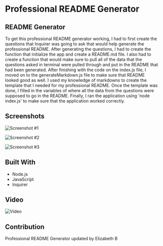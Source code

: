 # Professional README Generator

## README Generator
To get this professional README generator working, I had to first create the questions that Inquirer was going to ask that would help generate the professional README. After generating the questions, I had to create the function that initialize the app and create a README.md file. I also had to create a function that would make sure to pull all of the data that the questions asked in terminal were pulled through and put in the README that had been generated. After finishing with the code on the index.js file, I moved on to the generateMarkdown.js file to make sure that README looked good as well. I used my knowledge of markdowns to create the template that I needed for my professional README. Once the template was done, I filled in the variables of where all the data from the questions were supposed to go in the README. Finally, I ran the application using 'node index.js' to make sure that the application worked correctly.

## Screenshots
![Screenshot #1](https://github.com/ebeltz/professional-readme-generator/blob/main/Develop/assets/screenshot1.png)

![Screenshot #2](https://github.com/ebeltz/professional-readme-generator/blob/main/Develop/assets/screenshot2.png)

![Screenshot #3](https://github.com/ebeltz/professional-readme-generator/blob/main/Develop/assets/screenshot3.png)

## Built With
* Node.js
* JavaScript
* Inquirer

## Video
![Video](https://github.com/ebeltz/professional-readme-generator/blob/main/Develop/assets/Professional%20README%20Demo.gif)

## Contribution
Professional README Generator updated by Elizabeth B

